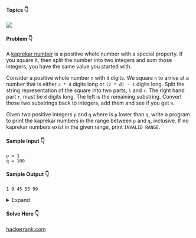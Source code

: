 #### Topics :point_down:
![](https://img.shields.io/badge/-math-wheat)

#### Problem :point_down:
A [kaprekar number](https://en.wikipedia.org/wiki/Kaprekar_number) is a positive whole number with a special property. If you square it, then split the number into two integers and sum those integers, you have the same value you started with.

Consider a positive whole number `n` with `d` digits. We square `n` to arrive at a number that is either `2 * d` digits long or `(2 * d) - 1` digits long. Split the string representation of the square into two parts, `l` and `r`. The right hand part `r`, must be `d` digits long. The left is the remaining substring. Convert those two substrings back to integers, add them and see if you get `n`.

Given two positive integers `p` and `q` where is `p` lower than `q`, write a program to print the kaprekar numbers in the range between `p` and `q`, inclusive. If no kaprekar numbers exist in the given range, print `INVALID RANGE`. 
#### Sample Input :point_down:
```
p = 1
q = 100
```
#### Sample Output :point_down:
```
1 9 45 55 99
```
<details>
<summary>Expand</summary>

#### Python :point_down:
```py
def solve(p, q):
    found = False
    for i in range(p, q+1):
        s = str(i * i)
        d = int(len(s)/2)
        l = int(s[:d]) if s[:d] else 0
        r = int(s[d:]) if s[d:] else 0
        if l + r == i:
            print(i, end=' ')
            found = True
            
    if not found:
        print('INVALID RANGE')
```
#### Time Complexity :point_down:
```
O(n)
```
#### Space Complexity :point_down:
```
O(1)
```
</details>

#### Solve Here :point_down:
[hackerrank.com](https://www.hackerrank.com/challenges/kaprekar-numbers/problem)
